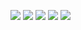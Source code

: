 <!-- https://github-profile-summary-cards.vercel.app/demo.html -->
![](http://github-profile-summary-cards.vercel.app/api/cards/profile-details?username=t-aono&theme=github)
![](http://github-profile-summary-cards.vercel.app/api/cards/repos-per-language?username=t-aono&theme=github)
![](http://github-profile-summary-cards.vercel.app/api/cards/most-commit-language?username=t-aono&theme=github)
![](http://github-profile-summary-cards.vercel.app/api/cards/stats?username=t-aono&theme=github)
![](http://github-profile-summary-cards.vercel.app/api/cards/productive-time?username=t-aono&theme=github&utcOffset=8)
